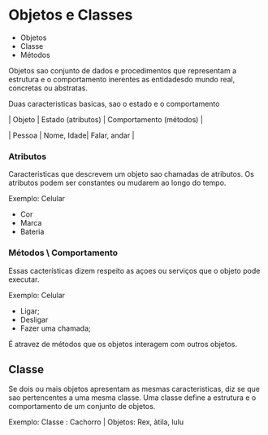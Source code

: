 # Objetos e Classes
- Objetos
- Classe
- Métodos

Objetos sao conjunto de dados e procedimentos que representam a estrutura e o comportamento inerentes as entidadesdo mundo real, concretas ou abstratas.

Duas caracteristicas basicas, sao o estado e o comportamento


| Objeto | Estado (atributos) | Comportamento (métodos) |

| Pessoa | Nome, Idade| Falar, andar |

### Atributos
Caracteristicas que descrevem um objeto sao chamadas de atributos.
Os atributos podem ser constantes ou mudarem ao longo do tempo.

Exemplo: Celular
- Cor
- Marca
- Bateria

### Métodos \ Comportamento
Essas cacterísticas dizem respeito as açoes ou serviços que o objeto pode executar.

Exemplo: Celular
- Ligar;
- Desligar
- Fazer uma chamada;

É atravez de métodos que os objetos interagem com outros objetos.

## Classe
Se dois ou mais objetos apresentam as mesmas caracteristicas, diz se que sao pertencentes a uma mesma classe. Uma classe define a estrutura e o comportamento de um conjunto de objetos.

Exemplo: Classe : Cachorro |
Objetos: Rex, àtila, lulu
